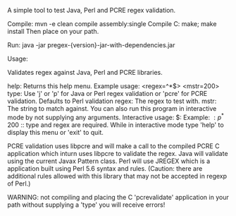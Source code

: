 A simple tool to test Java, Perl and PCRE regex validation.

Compile: mvn -e clean compile assembly:single
Compile C: make; make install
           Then place on your path.

Run: java -jar pregex-{version}-jar-with-dependencies.jar

Usage: 

Validates regex against Java, Perl and PCRE libraries.

help: Returns this help menu.
Example usage: <regex=^*$> <mstr=200>
type: Use 'j' or 'p' for Java or Perl regex validation or 'pcre' for PCRE validation. Defaults to Perl validation
regex: The regex to test with. 
mstr: The string to match against. 
You can also run this program in interactive mode by not supplying any arguments.
Interactive usage: $: <type> <regex> <mstr>
Example: $: p ^*$ 200 :: type and regex are required.
While in interactive mode type 'help' to display this menu or 'exit' to quit.

PCRE validation uses libpcre and will make a call to the compiled PCRE C application which inturn uses libpcre to validate the regex.
Java will validate using the current Javax Pattern class.
Perl will use JREGEX which is a application built using Perl 5.6 syntax and rules.
     (Caution: there are additional rules allowed with this library that may not be accepted in regexp of Perl.)

WARNING: not compiling and placing the C 'pcrevalidate' application in your path without supplying a 'type' you will receive errors!
